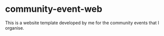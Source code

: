 # community-event-web
This is a website template developed by me for the community events that I organise.

